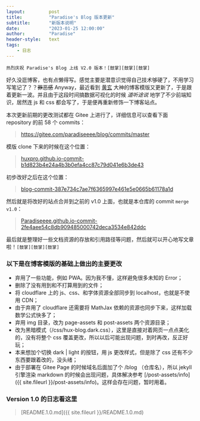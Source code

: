 ```yaml
---
layout:         post
title:          "Paradise's Blog 版本更新"
subtitle:       "新版本说明"
date:           "2023-01-25 12:00:00"
author:         "Paradise"
header-style:   text
tags:
    - 日志
---
```


`热烈庆祝 Paradise's Blog 上线 V2.0 版本！[鼓掌][鼓掌][鼓掌]`

好久没逛博客，也有点懒得写。感觉主要是潜意识觉得自己技术够硬了，不用学习写笔记了？？~~罪恶感~~ Anyway，最近看到 [黄玄](https://www.github.com/huxpro/) 大神的博客模版又更新了，于是跟着更新一波。并且由于这段时间搞数据可视化的时候 *道听途说* 地学了不少前端知识，居然连 js 和 css 都会写了，于是便再重新修饰一下博客站点。

本次更新前期的更改测试都在 Gitee 上进行了，详细信息可以查看下面 repository 的前 58 个 commits：

> <https://gitee.com/paradiseeee/blog/commits/master>

模版 clone 下来的时候在这个位置：

> [huxpro.github.io-commit-b1d823b4e24a4b3b0efa4cc87c79d041e6b3de43](https://github.com/Huxpro/huxpro.github.io/commit/b1d823b4e24a4b3b0efa4cc87c79d041e6b3de43)

初步改好之后在这个位置：

> [blog-commit-387e734c7ae7f6365997e461e5e0665b61178a1d](https://gitee.com/paradiseeee/blog/commit/387e734c7ae7f6365997e461e5e0665b61178a1d)

然后就是将改好的站点合并到之前的 v1.0 上面，也就是本仓库的 commit `merge v1.0`：

> [Paradiseeee.github.io-commit-2fe4aee54c8db909485000742deca3534e842ddc](https://github.com/Paradiseeee/Paradiseeee.github.io/commit/2fe4aee54c8db909485000742deca3534e842ddc)

最后就是整理好一些文档资源的存放和引用路径等问题，然后就可以开心地写文章啦！`[鼓掌][鼓掌][鼓掌]`

### 以下是在博客模版的基础上做出的主要更改

- 弃用了一些功能，例如 PWA。因为我不懂，这样避免很多未知的 Error；
- 删除了没有用到和不打算用到的文件；
- 将 cloudflare 上的 js、css、和字体资源全部同步到 localhost，也就是不使用 CDN；
- 由于弃用了 cloudflare 还需要将 MathJax 依赖的资源也同步下来，这样加载数学公式快多了；
- 弃用 img 目录，改为 page-assets 和 post-assets 两个资源目录；
- 改为黑暗模式（/css/hux-blog.dark.css），这里是直接对着网页一点点美化的，没有将整个 css 覆盖更改，所以以后可能出现问题，到时再改，反正好玩；
- 本来想加个切换 dark \| light 的按钮，用 js 更改样式，但是除了 css 还有不少东西要跟着改的，没头绪；
- 由于部署在 Gitee Page 的时候域名后面加了个 /blog （仓库名），所以 jekyll 引擎渲染 markdown 的时候会出现问题，具体解决参考 [/post-assets/info]({{ site.fileurl }}/post-assets/info)。这样会存在问题，暂时用着。

### Version 1.0 的日志看这里

> [README.1.0.md]({{ site.fileurl }}/README.1.0.md)

<br>